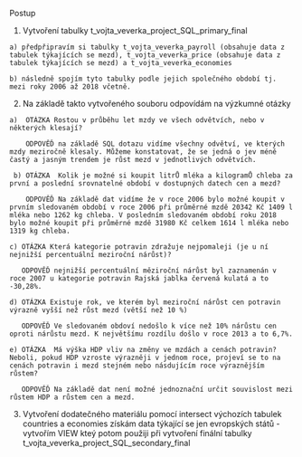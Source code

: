Postup
  1. Vytvoření tabulky t_vojta_veverka_project_SQL_primary_final
    
    a) předpřipravím si tabulky t_vojta_veverka_payroll (obsahuje data z tabulek týkajících se mezd), t_vojta_veverka_price (obsahuje data z tabulek týkajících se mezd) a t_vojta_veverka_economies 
    
    b) následně spojím tyto tabulky podle jejich společného období tj. mezi roky 2006 až 2018 včetně.
  
  2. Na základě takto vytvořeného souboru odpovídám na výzkumné otázky
    
    a)  OTÁZKA Rostou v průběhu let mzdy ve všech odvětvích, nebo v některých klesají?
        
        ODPOVĚĎ na základě SQL dotazu vidíme všechny odvětví, ve kterých mzdy meziročně klesaly. Můžeme konstatovat, že se jedná o jev méně častý a jasným trendem je růst mezd v jednotlivých odvětvích.
     
     b) OTÁZKA  Kolik je možné si koupit litrŮ mléka a kilogramŮ chleba za první a poslední srovnatelné období v dostupných datech cen a mezd?
        
        ODPOVĚĎ Na základě dat vidíme že v roce 2006 bylo možné koupit v prvním sledovaném období v roce 2006 při průměrné mzdě 20342 Kč 1409 l mléka nebo 1262 kg chleba. V posledním sledovaném období roku 2018 bylo možné koupit při průměrné mzdě 31980 Kč celkem 1614 l mléka nebo 1319 kg chleba.
    
    c) OTÁZKA Která kategorie potravin zdražuje nejpomaleji (je u ní nejnižší percentuální meziroční nárůst)?
        
       ODPOVĚĎ nejnižší percentuální měziroční nárůst byl zaznamenán v roce 2007 u kategorie potravin Rajská jablka červená kulatá a to -30,28%.
    
    d) OTÁZKA Existuje rok, ve kterém byl meziroční nárůst cen potravin výrazně vyšší než růst mezd (větší než 10 %)
       
       ODPOVĚĎ Ve sledovaném obdoví nedošlo k více než 10% nárůstu cen oproti nárůstu mezd. K největšímu rozdílu došlo v roce 2013 a to 6,7%.
    
    e) OTÁZKA  Má výška HDP vliv na změny ve mzdách a cenách potravin? Neboli, pokud HDP vzroste výrazněji v jednom roce, projeví se to na cenách potravin i mezd stejném nebo násdujícím roce výraznějším růstem?
       
       ODPOVĚĎ Na základě dat není možné jednoznační určit souvislost mezi růstem HDP a růstem cen a mezd.
  
  3. Vytvoření dodatečného materiálu  pomocí intersect výchozích tabulek countries a economies získám data týkající se jen evropských států - vytvořím VIEW kteý potom        použiji při vytvoření finální tabulky t_vojta_veverka_project_SQL_secondary_final
     
   
  
